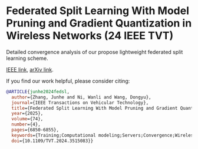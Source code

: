 # Federated Split Learning With Model Pruning and Gradient Quantization in Wireless Networks (24 IEEE TVT)

Detailed convergence analysis of our propose lightweight federated split learning scheme.

[IEEE link](https://ieeexplore.ieee.org/document/10791300), [arXiv link](https://arxiv.org/abs/2412.06414).

If you find our work helpful, please consider citing:

```bibtex
@ARTICLE{junhe2024fedsl,
  author={Zhang, Junhe and Ni, Wanli and Wang, Dongyu},
  journal={IEEE Transactions on Vehicular Technology}, 
  title={Federated Split Learning With Model Pruning and Gradient Quantization in Wireless Networks}, 
  year={2025},
  volume={74},
  number={4},
  pages={6850-6855},
  keywords={Training;Computational modeling;Servers;Convergence;Wireless networks;Quantization (signal);Load modeling;Vectors;Propagation losses;Data models;Federated split learning;model pruning;gradient quantization;dropout;convergence analysis},
  doi={10.1109/TVT.2024.3515083}}
```
